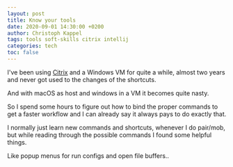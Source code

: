 ```yaml
---
layout: post
title: Know your tools
date: 2020-09-01 14:30:00 +0200
author: Christoph Kappel
tags: tools soft-skills citrix intellij
categories: tech
toc: false
---
```

I've been using [Citrix][1] and a Windows VM for quite a while, almost two years and never got used
to the changes of the shortcuts.

And with macOS as host and windows in a VM it becomes quite nasty.

So I spend some hours to figure out how to bind the proper commands to get a faster workflow and I
can already say it always pays to do exactly that.

I normally just learn new commands and shortcuts, whenever I do pair/mob, but while reading through
the possible commands I found some helpful things.

Like popup menus for run configs and open file buffers..

[1]: https://www.citrix.com/
